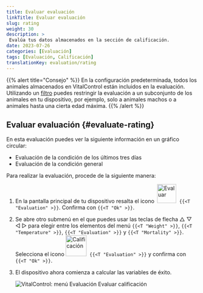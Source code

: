 ```yaml
---
title: Evaluar evaluación
linkTitle: Evaluar evaluación
slug: rating
weight: 30
description: >
 Evalúa tus datos almacenados en la sección de calificación.
date: 2023-07-26
categories: [Evaluación]
tags: [Evaluación, Calificación]
translationKey: evaluation/rating
---
```

{{% alert title="Consejo" %}}
En la configuración predeterminada, todos los animales almacenados en VitalControl están incluidos en la evaluación. Utilizando un [filtro](../../filter/) puedes restringir la evaluación a un subconjunto de los animales en tu dispositivo, por ejemplo, solo a animales machos o a animales hasta una cierta edad máxima.
{{% /alert %}}

## Evaluar evaluación {#evaluate-rating}

En esta evaluación puedes ver la siguiente información en un gráfico circular:
- Evaluación de la condición de los últimos tres días
- Evaluación de la condición general

Para realizar la evaluación, procede de la siguiente manera:

1. En la pantalla principal de tu dispositivo resalta el icono &nbsp;<img src="/icons/main/evaluation.svg" width="50" align="bottom" alt="Evaluar" />&nbsp; `{{<T "Evaluation" >}}`. Confirma con `{{<T "Ok" >}}`.

2. Se abre otro submenú en el que puedes usar las teclas de flecha △ ▽ ◁ ▷ para elegir entre los elementos del menú `{{<T "Weight" >}}`, `{{<T "Temperature" >}}`, `{{<T "Evaluation" >}}` y `{{<T "Mortality" >}}`. Selecciona el icono <img src="/icons/evaluation/rating.svg" width="55" align="bottom" alt="Calificación" />&nbsp; `{{<T "Evaluation" >}}` y confirma con `{{<T "Ok" >}}`.

3. El dispositivo ahora comienza a calcular las variables de éxito.

   ![VitalControl: menú Evaluación Evaluar calificación](../images/rating.png "Evaluar calificación")
